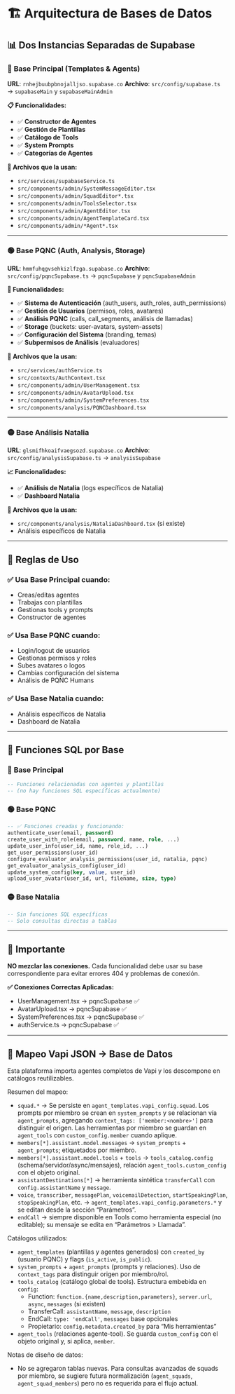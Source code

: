# 🏗️ Arquitectura de Bases de Datos

## 📊 **Dos Instancias Separadas de Supabase**

### 🔵 **Base Principal (Templates & Agents)**
**URL**: `rnhejbuubpbnojalljso.supabase.co`
**Archivo**: `src/config/supabase.ts` → `supabaseMain` y `supabaseMainAdmin`

**📋 Funcionalidades:**
- ✅ **Constructor de Agentes**
- ✅ **Gestión de Plantillas** 
- ✅ **Catálogo de Tools**
- ✅ **System Prompts**
- ✅ **Categorías de Agentes**

**📁 Archivos que la usan:**
- `src/services/supabaseService.ts`
- `src/components/admin/SystemMessageEditor.tsx`
- `src/components/admin/SquadEditor*.tsx`
- `src/components/admin/ToolsSelector.tsx`
- `src/components/admin/AgentEditor.tsx`
- `src/components/admin/AgentTemplateCard.tsx`
- `src/components/admin/*Agent*.tsx`

---

### 🟢 **Base PQNC (Auth, Analysis, Storage)**
**URL**: `hmmfuhqgvsehkizlfzga.supabase.co`
**Archivo**: `src/config/pqncSupabase.ts` → `pqncSupabase` y `pqncSupabaseAdmin`

**🔐 Funcionalidades:**
- ✅ **Sistema de Autenticación** (auth_users, auth_roles, auth_permissions)
- ✅ **Gestión de Usuarios** (permisos, roles, avatares)
- ✅ **Análisis PQNC** (calls, call_segments, análisis de llamadas)
- ✅ **Storage** (buckets: user-avatars, system-assets)
- ✅ **Configuración del Sistema** (branding, temas)
- ✅ **Subpermisos de Análisis** (evaluadores)

**📁 Archivos que la usan:**
- `src/services/authService.ts`
- `src/contexts/AuthContext.tsx`
- `src/components/admin/UserManagement.tsx`
- `src/components/admin/AvatarUpload.tsx`
- `src/components/admin/SystemPreferences.tsx`
- `src/components/analysis/PQNCDashboard.tsx`

---

### 🟡 **Base Análisis Natalia**
**URL**: `glsmifhkoaifvaegsozd.supabase.co`
**Archivo**: `src/config/analysisSupabase.ts` → `analysisSupabase`

**📈 Funcionalidades:**
- ✅ **Análisis de Natalia** (logs específicos de Natalia)
- ✅ **Dashboard Natalia**

**📁 Archivos que la usan:**
- `src/components/analysis/NataliaDashboard.tsx` (si existe)
- Análisis específicos de Natalia

---

## 🎯 **Reglas de Uso**

### ✅ **Usa Base Principal** cuando:
- Creas/editas agentes
- Trabajas con plantillas
- Gestionas tools y prompts
- Constructor de agentes

### ✅ **Usa Base PQNC** cuando:
- Login/logout de usuarios
- Gestionas permisos y roles
- Subes avatares o logos
- Cambias configuración del sistema
- Análisis de PQNC Humans

### ✅ **Usa Base Natalia** cuando:
- Análisis específicos de Natalia
- Dashboard de Natalia

---

## 🔧 **Funciones SQL por Base**

### 🔵 **Base Principal**
```sql
-- Funciones relacionadas con agentes y plantillas
-- (no hay funciones SQL específicas actualmente)
```

### 🟢 **Base PQNC**
```sql
-- ✅ Funciones creadas y funcionando:
authenticate_user(email, password)
create_user_with_role(email, password, name, role, ...)
update_user_info(user_id, name, role_id, ...)
get_user_permissions(user_id)
configure_evaluator_analysis_permissions(user_id, natalia, pqnc)
get_evaluator_analysis_config(user_id)
update_system_config(key, value, user_id)
upload_user_avatar(user_id, url, filename, size, type)
```

### 🟡 **Base Natalia**
```sql
-- Sin funciones SQL específicas
-- Solo consultas directas a tablas
```

---

## 🚨 **Importante**

**NO mezclar las conexiones.** Cada funcionalidad debe usar su base correspondiente para evitar errores 404 y problemas de conexión.

**✅ Conexiones Correctas Aplicadas:**
- UserManagement.tsx → pqncSupabase ✅
- AvatarUpload.tsx → pqncSupabase ✅  
- SystemPreferences.tsx → pqncSupabase ✅
- authService.ts → pqncSupabase ✅

---

## 🔄 Mapeo Vapi JSON → Base de Datos

Esta plataforma importa agentes completos de Vapi y los descompone en catálogos reutilizables.

Resumen del mapeo:
- `squad.*` → Se persiste en `agent_templates.vapi_config.squad`. Los prompts por miembro se crean en `system_prompts` y se relacionan vía `agent_prompts`, agregando `context_tags: ['member:<nombre>']` para distinguir el origen. Las herramientas por miembro se guardan en `agent_tools` con `custom_config.member` cuando aplique.
- `members[*].assistant.model.messages` → `system_prompts` + `agent_prompts`; etiquetados por miembro.
- `members[*].assistant.model.tools` + `tools` → `tools_catalog.config` (schema/servidor/async/mensajes), relación `agent_tools.custom_config` con el objeto original.
- `assistantDestinations[*]` → herramienta sintética `transferCall` con `config.assistantName` y `message`.
- `voice`, `transcriber`, `messagePlan`, `voicemailDetection`, `startSpeakingPlan`, `stopSpeakingPlan`, etc. → `agent_templates.vapi_config.parameters.*` y se editan desde la sección “Parámetros”.
- `endCall` → siempre disponible en Tools como herramienta especial (no editable); su mensaje se edita en “Parámetros > Llamada”.

Catálogos utilizados:
- `agent_templates` (plantillas y agentes generados) con `created_by` (usuario PQNC) y flags (`is_active`, `is_public`).
- `system_prompts` + `agent_prompts` (prompts y relaciones). Uso de `context_tags` para distinguir origen por miembro/rol.
- `tools_catalog` (catálogo global de tools). Estructura embebida en `config`:
  - Function: `function.{name,description,parameters}`, `server.url`, `async`, `messages` (si existen)
  - TransferCall: `assistantName`, `message`, `description`
  - EndCall: `type: 'endCall'`, `messages` base opcionales
  - Propietario: `config.metadata.created_by` para “Mis herramientas”
- `agent_tools` (relaciones agente-tool). Se guarda `custom_config` con el objeto original y, si aplica, `member`.

Notas de diseño de datos:
- No se agregaron tablas nuevas. Para consultas avanzadas de squads por miembro, se sugiere futura normalización (`agent_squads`, `agent_squad_members`) pero no es requerida para el flujo actual.

